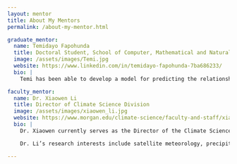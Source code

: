 ```yaml
---
layout: mentor
title: About My Mentors
permalink: /about-my-mentor.html

graduate_mentor:
  name: Temidayo Fapohunda
  title: Doctoral Student, School of Computer, Mathematical and Natural Sciences, Morgan State University
  image: /assets/images/Temi.jpg
  website: https://www.linkedin.com/in/temidayo-fapohunda-7ba686233/
  bio: |
    Temi has been able to develop a model for predicting the relationship between respiratory diseases and environmental/climatic conditions in developed and developing countries using NASA GIOVANNI and Python and Cartography and GIS Techniques

faculty_mentor:
  name: Dr. Xiaowen Li
  title: Director of Climate Science Division
  image: /assets/images/xiaowen_li.jpg
  website: https://www.morgan.edu/climate-science/faculty-and-staff/xiaowen-li
  bio: |
    Dr. Xiaowen currently serves as the Director of the Climate Science Division in the School of Computer, Mathematics & Natural Sciences. She earned her bachelor’s degree in Atmospheric Sciences from Peking University, followed by a PhD in Geophysical Sciences from the University of Chicago. Dr. Li subsequently joined NASA Goddard Space Flight Center in Greenbelt, MD as a postdoc, and eventually ascending to a Senior Research Scientist affiliated with Morgan State University. She joined Climate Science Division at Morgan in Fall 2022. 

    Dr. Li’s research interests include satellite meteorology, precipitation physics and dynamics, aerosol-cloud-precipitation interactions, regional atmosphere modeling, and climate sciences. Her recent interests include machine learning applications in atmospheric sciences, including data segmentation, microphysics parameterization and satellite data retrievals.

---
```


